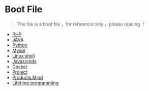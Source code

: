 # Boot File

> The file is a boot file ，for reference only ，please reading ！

- [PHP](PHP/README.md)
- [JAVA]()
- [Python]()
- [Mysql]()
- [Linux shell]()
- [Javascripts]()
- [Docker]()
- [Project]()
- [Products Mind]()
- [Lifetime programming]()

